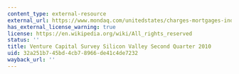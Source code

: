 ```yaml
---
content_type: external-resource
external_url: https://www.mondaq.com/unitedstates/charges-mortgages-indemnities/107692/venture-capital-survey-silicon-valley-second-quarter-2010
has_external_license_warning: true
license: https://en.wikipedia.org/wiki/All_rights_reserved
status: ''
title: Venture Capital Survey Silicon Valley Second Quarter 2010
uid: 32a251b7-45bd-4cb7-8966-de41c4de7232
wayback_url: ''
---
```

